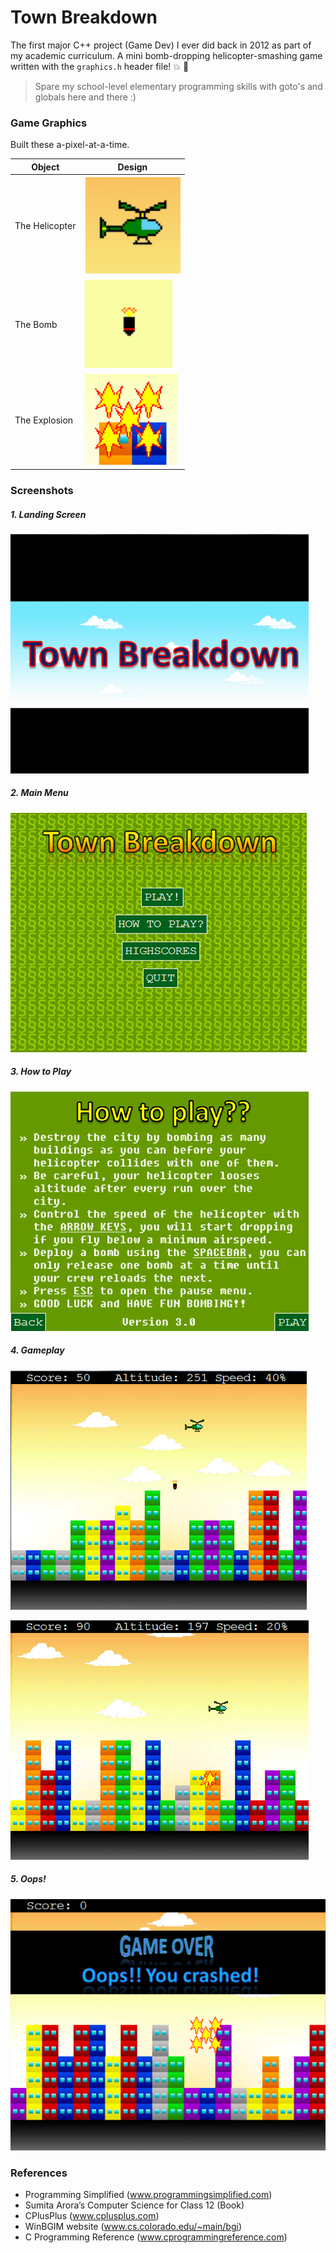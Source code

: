 # Town Breakdown

The first major C++ project (Game Dev) I ever did back in 2012 as part of my academic curriculum.
A mini bomb-dropping helicopter-smashing game written with the `graphics.h` header file! :boom: :helicopter:

> Spare my school-level elementary programming skills with goto's and globals here and there :)

### Game Graphics

Built these a-pixel-at-a-time.

| Object         | Design                    |
| -------------- | ------------------------- |
| The Helicopter | ![heli](screens/Heli.png) |
| The Bomb       | ![bomb](screens/Bomb.png) |
| The Explosion  | ![boom](screens/Boom.png) |

### Screenshots

##### 1. Landing Screen

![landing](screens/Landing.png)

##### 2. Main Menu

![menu](screens/Menu.png)

##### 3. How to Play

![how-to](screens/HowTo.png)

##### 4. Gameplay

![game1](screens/Game1.png)

![game2](screens/Game2.png)

##### 5. Oops!

![oops](screens/Oops.png)

### References

- Programming Simplified (www.programmingsimplified.com)
- Sumita Arora’s Computer Science for Class 12 (Book)
- CPlusPlus (www.cplusplus.com)
- WinBGIM website (www.cs.colorado.edu/~main/bgi)
- C Programming Reference (www.cprogrammingreference.com)
